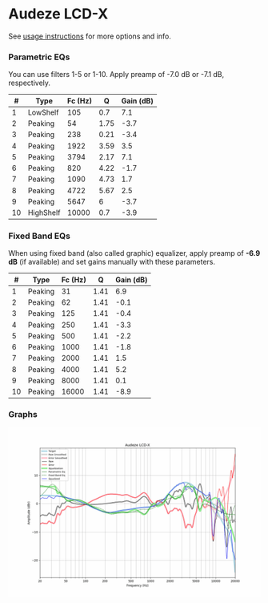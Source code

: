 # Audeze LCD-X
See [usage instructions](https://github.com/jaakkopasanen/AutoEq#usage) for more options and info.

### Parametric EQs
You can use filters 1-5 or 1-10. Apply preamp of -7.0 dB or -7.1 dB, respectively.

|   # | Type      |   Fc (Hz) |    Q |   Gain (dB) |
|-----|-----------|-----------|------|-------------|
|   1 | LowShelf  |       105 | 0.7  |         7.1 |
|   2 | Peaking   |        54 | 1.75 |        -3.7 |
|   3 | Peaking   |       238 | 0.21 |        -3.4 |
|   4 | Peaking   |      1922 | 3.59 |         3.5 |
|   5 | Peaking   |      3794 | 2.17 |         7.1 |
|   6 | Peaking   |       820 | 4.22 |        -1.7 |
|   7 | Peaking   |      1090 | 4.73 |         1.7 |
|   8 | Peaking   |      4722 | 5.67 |         2.5 |
|   9 | Peaking   |      5647 | 6    |        -3.7 |
|  10 | HighShelf |     10000 | 0.7  |        -3.9 |

### Fixed Band EQs
When using fixed band (also called graphic) equalizer, apply preamp of **-6.9 dB** (if available) and set gains manually with these parameters.

|   # | Type    |   Fc (Hz) |    Q |   Gain (dB) |
|-----|---------|-----------|------|-------------|
|   1 | Peaking |        31 | 1.41 |         6.9 |
|   2 | Peaking |        62 | 1.41 |        -0.1 |
|   3 | Peaking |       125 | 1.41 |        -0.4 |
|   4 | Peaking |       250 | 1.41 |        -3.3 |
|   5 | Peaking |       500 | 1.41 |        -2.2 |
|   6 | Peaking |      1000 | 1.41 |        -1.8 |
|   7 | Peaking |      2000 | 1.41 |         1.5 |
|   8 | Peaking |      4000 | 1.41 |         5.2 |
|   9 | Peaking |      8000 | 1.41 |         0.1 |
|  10 | Peaking |     16000 | 1.41 |        -8.9 |

### Graphs
![](./Audeze%20LCD-X.png)
